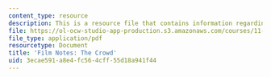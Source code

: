 ```yaml
---
content_type: resource
description: This is a resource file that contains information regarding the crowd.
file: https://ol-ocw-studio-app-production.s3.amazonaws.com/courses/11-139-the-city-in-film-spring-2015/3ecae591a8e4fc564cff55d18a941f44_MIT11_139S15_TheCrowd2.pdf
file_type: application/pdf
resourcetype: Document
title: 'Film Notes: The Crowd'
uid: 3ecae591-a8e4-fc56-4cff-55d18a941f44
---
```

